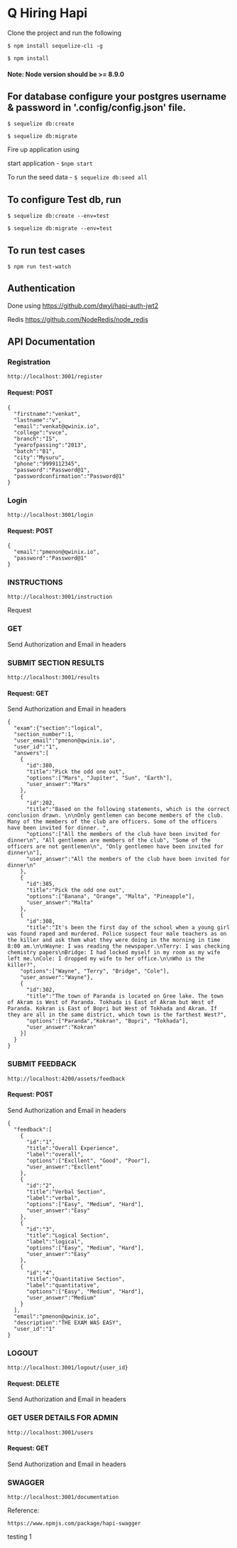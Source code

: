 # Q Hiring Hapi
Clone the project and run the following

`$ npm install sequelize-cli -g`

`$ npm install`

#### Note: Node version should be >= 8.9.0

## For database configure your postgres username & password in '.config/config.json' file.

`$ sequelize db:create`

`$ sequelize db:migrate`

Fire up application using

start application - `$npm start`

To run the seed data - `$ sequelize db:seed all`

## To configure Test db, run 

`$ sequelize db:create --env=test`
 
`$ sequelize db:migrate --env=test`

## To run test cases 

`$ npm run test-watch`

## Authentication

 Done using https://github.com/dwyl/hapi-auth-jwt2
 
 Redis https://github.com/NodeRedis/node_redis

## API Documentation

### Registration

  `http://localhost:3001/register`

  #### Request: POST

  ```
  {
    "firstname":"venkat",
    "lastname":"v",
    "email":"venkat@qwinix.io",
    "college":"vvce",
    "branch":"IS",
    "yearofpassing":"2013",
    "batch":"B1",
    "city":"Mysuru",
    "phone":"9999112345",
    "password":"Password@1",
    "passwordconfirmation":"Password@1"
  }
  ```

### Login

  `http://localhost:3001/login`

  #### Request: POST

  ```
  {
    "email":"pmenon@qwinix.io",
    "password":"Password@1"
  }
  ```

### INSTRUCTIONS

  `http://localhost:3001/instruction`

  Request 
  ### GET
  
  Send Authorization and Email in headers

### SUBMIT SECTION RESULTS

  `http://localhost:3001/results`

  #### Request: GET
  
  Send Authorization and Email in headers

  ```
  {
    "exam":{"section":"logical",
    "section_number":1,
    "user_email":"pmenon@qwinix.io",
    "user_id":"1",
    "answers":[
      {
        "id":380,
        "title":"Pick the odd one out",
        "options":["Mars", "Jupiter", "Sun", "Earth"],
        "user_answer":"Mars"
      },
      {
        "id":202,
        "title":"Based on the following statements, which is the correct conclusion drawn. \n\nOnly gentlemen can become members of the club. Many of the members of the club are officers. Some of the officers have been invited for dinner. ",
        "options":["All the members of the club have been invited for dinner\n", "All gentlemen are members of the club", "Some of the officers are not gentlemen\n", "Only gentlemen have been invited for dinner\n"],
        "user_answer":"All the members of the club have been invited for dinner\n"
      },
      {
        "id":385,
        "title":"Pick the odd one out",
        "options":["Banana", "Orange", "Malta", "Pineapple"],
        "user_answer":"Malta"
      },
      {
        "id":308,
        "title":"It's been the first day of the school when a young girl was found raped and murdered. Police suspect four male teachers as on the killer and ask them what they were doing in the morning in time 8:00 am.\n\nWayne: I was reading the newspaper.\nTerry: I was checking chemistry papers\nBridge: I had locked myself in my room as my wife left me.\nCole: I dropped my wife to her office.\n\nWho is the killer?",
      "options":["Wayne", "Terry", "Bridge", "Cole"],
      "user_answer":"Wayne"},
      {
        "id":302,
        "title":"The town of Paranda is located on Gree lake. The town of Akram is West of Paranda. Tokhada is East of Akram but West of Paranda. Kokran is East of Bopri but West of Tokhada and Akram. If they are all in the same district, which town is the farthest West?",
        "options":["Paranda","Kokran", "Bopri", "Tokhada"],
        "user_answer":"Kokran"
      }]
    }
  }
  ```

### SUBMIT FEEDBACK

  `http://localhost:4200/assets/feedback`

  #### Request: POST

  Send Authorization and Email in headers

  ```
  {
    "feedback":[
      {
        "id":"1",
        "title":"Overall Experience",
        "label":"overall",
        "options":["Excllent", "Good", "Poor"],
        "user_answer":"Excllent"
      },
      {
        "id":"2",
        "title":"Verbal Section",
        "label":"verbal",
        "options":["Easy", "Medium", "Hard"],
        "user_answer":"Easy"
      },
      {
        "id":"3",
        "title":"Logical Section",
        "label":"logical",
        "options":["Easy", "Medium", "Hard"],
        "user_answer":"Easy"
      },
      {
        "id":"4",
        "title":"Quantitative Section",
        "label":"quantitative",
        "options":["Easy", "Medium", "Hard"],
        "user_answer":"Medium"
      }
    ],
    "email":"pmenon@qwinix.io",
    "description":"THE EXAM WAS EASY",
    "user_id":"1"
  }
  ```

### LOGOUT

  `http://localhost:3001/logout/{user_id}`

  #### Request: DELETE
  
  Send Authorization and Email in headers

### GET USER DETAILS FOR ADMIN

  `http://localhost:3001/users`

  #### Request: GET
  
  Send Authorization and Email in headers

### SWAGGER

 `http://localhost:3001/documentation`

 Reference: 

  `https://www.npmjs.com/package/hapi-swagger`



  testing 1